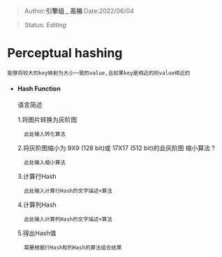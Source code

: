 > Author:**引擎组 _ 高楠**
> Date:2022/06/04

> Status: *Editing*

# Perceptual hashing
    能够将较大的key映射为大小一致的value,且如果key是相近的则value相近的
    
- #### Hash Function
    语言简述

    1.将图片转换为灰阶图    
    
        此处输入转化算法
         
    
    2.将灰阶图缩小为 9X9 (128 bit)或 17X17 (512 bit)的会灰阶图 缩小算法？

        此处输入缩小算法

    3.计算行Hash

        此处输入计算行Hash的文字描述+算法

    4.计算列Hash

        此处输入计算列Hash的文字描述+算法

    5.得出Hash值

        需要根据行Hash和列Hash的算法组合结果